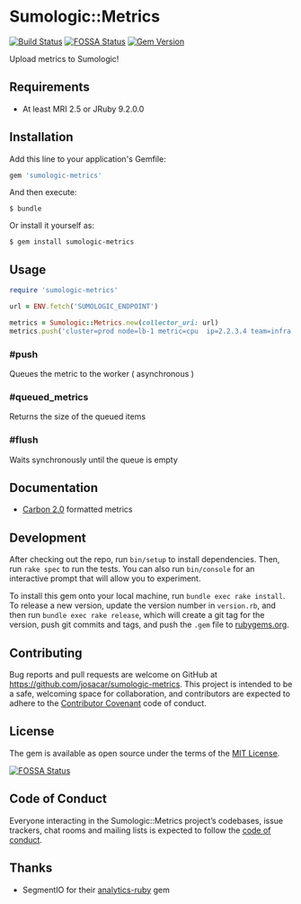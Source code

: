 # Sumologic::Metrics

[![Build Status](https://www.travis-ci.org/josacar/sumologic-metrics.svg?branch=master)](https://www.travis-ci.org/josacar/sumologic-metrics)
[![FOSSA Status](https://app.fossa.io/api/projects/git%2Bgithub.com%2Fjosacar%2Fsumologic-metrics.svg?type=shield)](https://app.fossa.io/projects/git%2Bgithub.com%2Fjosacar%2Fsumologic-metrics?ref=badge_shield)
[![Gem Version](https://badge.fury.io/rb/sumologic-metrics.svg)](https://badge.fury.io/rb/sumologic-metrics)

Upload metrics to Sumologic!

## Requirements

- At least MRI 2.5 or JRuby 9.2.0.0

## Installation

Add this line to your application's Gemfile:

```ruby
gem 'sumologic-metrics'
```

And then execute:

    $ bundle

Or install it yourself as:

    $ gem install sumologic-metrics

## Usage

```ruby
require 'sumologic-metrics'

url = ENV.fetch('SUMOLOGIC_ENDPOINT')

metrics = Sumologic::Metrics.new(collector_uri: url)
metrics.push('cluster=prod node=lb-1 metric=cpu  ip=2.2.3.4 team=infra 99.12 1528020619')
```

### #push

Queues the metric to the worker ( asynchronous )

### #queued_metrics

Returns the size of the queued items

### #flush

Waits synchronously until the queue is empty

## Documentation

- [Carbon 2.0](https://help.sumologic.com/Send-Data/Sources/02Sources-for-Hosted-Collectors/HTTP-Source/Upload-Data-to-an-HTTP-Source) formatted metrics


## Development

After checking out the repo, run `bin/setup` to install dependencies. Then, run `rake spec` to run the tests. You can also run `bin/console` for an interactive prompt that will allow you to experiment.

To install this gem onto your local machine, run `bundle exec rake install`. To release a new version, update the version number in `version.rb`, and then run `bundle exec rake release`, which will create a git tag for the version, push git commits and tags, and push the `.gem` file to [rubygems.org](https://rubygems.org).

## Contributing

Bug reports and pull requests are welcome on GitHub at https://github.com/josacar/sumologic-metrics. This project is intended to be a safe, welcoming space for collaboration, and contributors are expected to adhere to the [Contributor Covenant](http://contributor-covenant.org) code of conduct.

## License

The gem is available as open source under the terms of the [MIT License](https://opensource.org/licenses/MIT).


[![FOSSA Status](https://app.fossa.io/api/projects/git%2Bgithub.com%2Fjosacar%2Fsumologic-metrics.svg?type=large)](https://app.fossa.io/projects/git%2Bgithub.com%2Fjosacar%2Fsumologic-metrics?ref=badge_large)

## Code of Conduct

Everyone interacting in the Sumologic::Metrics project’s codebases, issue trackers, chat rooms and mailing lists is expected to follow the [code of conduct](https://github.com/josacar/sumologic-metrics/blob/master/CODE_OF_CONDUCT.md).

## Thanks

- SegmentIO for their [analytics-ruby](https://github.com/segmentio/analytics-ruby) gem
